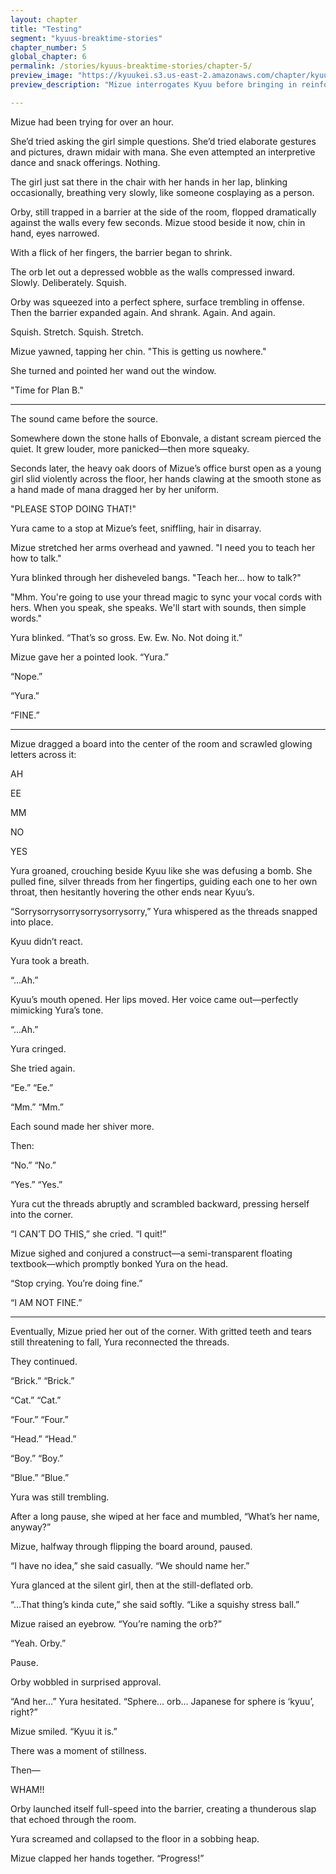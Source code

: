 ```yaml
---
layout: chapter
title: "Testing"
segment: "kyuus-breaktime-stories"
chapter_number: 5
global_chapter: 6
permalink: /stories/kyuus-breaktime-stories/chapter-5/
preview_image: "https://kyuukei.s3.us-east-2.amazonaws.com/chapter/kyuu/4.png"
preview_description: "Mizue interrogates Kyuu before bringing in reinforcements"

---
```

Mizue had been trying for over an hour.

She’d tried asking the girl simple questions. She’d tried elaborate gestures and pictures, drawn midair with mana. She even attempted an interpretive dance and snack offerings. Nothing.

The girl just sat there in the chair with her hands in her lap, blinking occasionally, breathing very slowly, like someone cosplaying as a person.

Orby, still trapped in a barrier at the side of the room, flopped dramatically against the walls every few seconds. Mizue stood beside it now, chin in hand, eyes narrowed.

With a flick of her fingers, the barrier began to shrink.

The orb let out a depressed wobble as the walls compressed inward. Slowly. Deliberately. Squish.

Orby was squeezed into a perfect sphere, surface trembling in offense. Then the barrier expanded again. And shrank. Again. And again.

Squish. Stretch. Squish. Stretch.

Mizue yawned, tapping her chin. "This is getting us nowhere."

She turned and pointed her wand out the window.

"Time for Plan B."

- - -

The sound came before the source.

Somewhere down the stone halls of Ebonvale, a distant scream pierced the quiet. It grew louder, more panicked—then more squeaky.

Seconds later, the heavy oak doors of Mizue’s office burst open as a young girl slid violently across the floor, her hands clawing at the smooth stone as a hand made of mana dragged her by her uniform.

"PLEASE STOP DOING THAT!"

Yura came to a stop at Mizue’s feet, sniffling, hair in disarray.

Mizue stretched her arms overhead and yawned. "I need you to teach her how to talk."

Yura blinked through her disheveled bangs. "Teach her... how to talk?"

"Mhm. You're going to use your thread magic to sync your vocal cords with hers. When you speak, she speaks. We'll start with sounds, then simple words."

Yura blinked. “That’s so gross. Ew. Ew. No. Not doing it.”

Mizue gave her a pointed look. “Yura.”

“Nope.”

“Yura.”

“FINE.”

- - -

Mizue dragged a board into the center of the room and scrawled glowing letters across it:

AH

EE

MM

NO

YES

Yura groaned, crouching beside Kyuu like she was defusing a bomb. She pulled fine, silver threads from her fingertips, guiding each one to her own throat, then hesitantly hovering the other ends near Kyuu’s.

“Sorrysorrysorrysorrysorrysorry,” Yura whispered as the threads snapped into place.

Kyuu didn’t react.

Yura took a breath.

“...Ah.”

Kyuu’s mouth opened. Her lips moved. Her voice came out—perfectly mimicking Yura’s tone.

“...Ah.”

Yura cringed.

She tried again.

“Ee.”
“Ee.”

“Mm.”
“Mm.”

Each sound made her shiver more.

Then:

“No.”
“No.”

“Yes.”
“Yes.”

Yura cut the threads abruptly and scrambled backward, pressing herself into the corner.

“I CAN’T DO THIS,” she cried. “I quit!”

Mizue sighed and conjured a construct—a semi-transparent floating textbook—which promptly bonked Yura on the head.

“Stop crying. You’re doing fine.”

“I AM NOT FINE.”

- - -

Eventually, Mizue pried her out of the corner. With gritted teeth and tears still threatening to fall, Yura reconnected the threads.

They continued.

“Brick.”
“Brick.”

“Cat.”
“Cat.”

“Four.”
“Four.”

“Head.”
“Head.”

“Boy.”
“Boy.”

“Blue.”
“Blue.”

Yura was still trembling.

After a long pause, she wiped at her face and mumbled, “What’s her name, anyway?”

Mizue, halfway through flipping the board around, paused.

“I have no idea,” she said casually. “We should name her.”

Yura glanced at the silent girl, then at the still-deflated orb.

“…That thing’s kinda cute,” she said softly. “Like a squishy stress ball.”

Mizue raised an eyebrow. “You’re naming the orb?”

“Yeah. Orby.”

Pause.

Orby wobbled in surprised approval.

“And her…” Yura hesitated. “Sphere… orb… Japanese for sphere is ‘kyuu’, right?”

Mizue smiled. “Kyuu it is.”

There was a moment of stillness.

Then—

WHAM!!

Orby launched itself full-speed into the barrier, creating a thunderous slap that echoed through the room.

Yura screamed and collapsed to the floor in a sobbing heap.

Mizue clapped her hands together. “Progress!”

